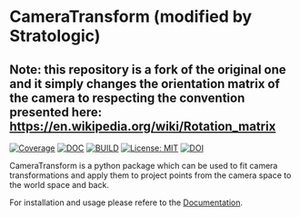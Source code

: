 # CameraTransform (modified by Stratologic)

## Note: this repository is a fork of the original one and it simply changes the orientation matrix of the camera to respecting the convention presented here: https://en.wikipedia.org/wiki/Rotation_matrix

[![Coverage](https://coveralls.io/repos/github/rgerum/cameratransform/badge.svg?branch=master)](https://coveralls.io/github/rgerum/cameratransform?branch=master)
[![DOC](https://readthedocs.org/projects/cameratransform/badge/)](https://cameratransform.readthedocs.io)
[![BUILD](https://app.travis-ci.com/rgerum/cameratransform.svg?branch=master)](https://app.travis-ci.com/github/rgerum/cameratransform)
[![License: MIT](https://img.shields.io/badge/License-MIT-blue.svg)](https://opensource.org/licenses/MIT)
[![DOI](https://img.shields.io/badge/DOI-10.1016/j.softx.2019.100333-blue.svg)](https://doi.org/10.1016/j.softx.2019.100333)


CameraTransform is a python package which can be used to fit camera transformations and apply them to project points
from the camera space to the world space and back.

For installation and usage please refere to the [Documentation](http://cameratransform.readthedocs.org/).
